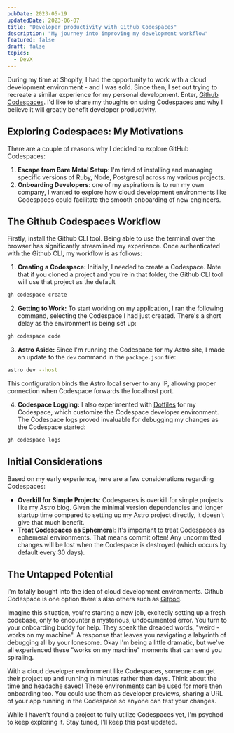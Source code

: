 ```yaml
---
pubDate: 2023-05-19
updatedDate: 2023-06-07
title: "Developer productivity with Github Codespaces"
description: "My journey into improving my development workflow"
featured: false
draft: false
topics:
  - DevX
---
```


During my time at Shopify, I had the opportunity to work with a cloud development environment - and I was sold. Since then, I set out trying to recreate a similar experience for my personal development. Enter, [Github Codespaces](https://github.com/features/codespaces). I'd like to share my thoughts on using Codespaces and why I believe it will greatly benefit developer productivity.

## Exploring Codespaces: My Motivations

There are a couple of reasons why I decided to explore GitHub Codespaces:

1. **Escape from Bare Metal Setup**: I'm tired of installing and managing specific versions of Ruby, Node, Postgresql across my various projects.
2. **Onboarding Developers**: one of my aspirations is to run my own company, I wanted to explore how cloud development environments like Codespaces could facilitate the smooth onboarding of new engineers.

## The Github Codespaces Workflow
Firstly, install the Github CLI tool. Being able to use the terminal over the browser has significantly streamlined my experience. Once authenticated with the Github CLI, my workflow is as follows:

1. **Creating a Codespace:** Initially, I needed to create a Codespace. Note that if you cloned a project and you're in that folder, the Github CLI tool will use that project as the default

```bash
gh codespace create
```

2. **Getting to Work:** To start working on my application, I ran the following command, selecting the Codespace I had just created. There's a short delay as the environment is being set up:

```bash
gh codespace code
```

3. **Astro Aside:** Since I'm running the Codespace for my Astro site, I made an update to the `dev` command in the `package.json` file:

```bash
astro dev --host
```

This configuration binds the Astro local server to any IP, allowing proper connection when Codespace forwards the localhost port.

4. **Codespace Logging:** I also experimented with [Dotfiles](https://github.com/jonathanyeong/dotfiles) for my Codespace, which customize the Codespace developer environment. The Codespace logs proved invaluable for debugging my changes as the Codespace started:

```bash
gh codespace logs
```

## Initial Considerations

Based on my early experience, here are a few considerations regarding Codespaces:

- **Overkill for Simple Projects**: Codespaces is overkill for simple projects like my Astro blog. Given the minimal version dependencies and longer startup time compared to setting up my Astro project directly, it doesn't give that much benefit.
- **Treat Codespaces as Ephemeral**: It's important to treat Codespaces as ephemeral environments. That means commit often! Any uncommitted changes will be lost when the Codespace is destroyed (which occurs by default every 30 days).

## The Untapped Potential

I'm totally bought into the idea of cloud development environments. Github Codespace is one option there's also others such as [Gitpod](https://www.gitpod.io/).

Imagine this situation, you're starting a new job, excitedly setting up a fresh codebase, only to encounter a mysterious, undocumented error. You turn to your onboarding buddy for help. They speak the dreaded words, "weird - works on my machine". A response that leaves you navigating a labyrinth of debugging all by your lonesome. Okay I'm being a little dramatic, but we've all experienced these "works on my machine" moments that can send you spiraling.

With a cloud developer environment like Codespaces, someone can get their project up and running in minutes rather then days. Think about the time and headache saved! These environments can be used for more then onboarding too. You could use them as developer previews, sharing a URL of your app running in the Codespace so anyone can test your changes.

While I haven't found a project to fully utilize Codespaces yet, I'm psyched to keep exploring it. Stay tuned, I'll keep this post updated.
